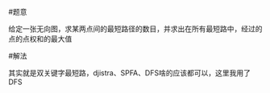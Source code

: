 #题意

给定一张无向图，求某两点间的最短路径的数目，并求出在所有最短路中，经过的点的点权和的最大值

#解法

其实就是双关键字最短路，djistra、SPFA、DFS啥的应该都可以，这里我用了DFS